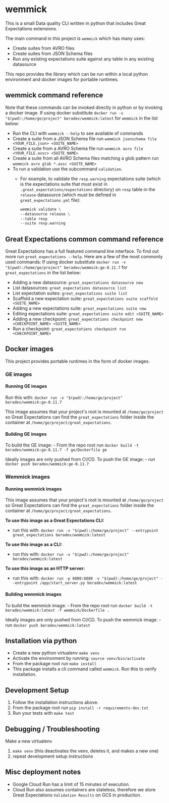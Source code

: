 # wemmick

This is a small Data quality CLI written in python that includes Great Expectations extensions.

The main command in this project is `wemmick` which has many uses:

- Create suites from AVRO files
- Create suites from JSON Schema files
- Run any existing expectations suite against any table in any existing datasource

This repo provides the library which can be run within a local python environment and docker images for portable runtimes.

## wemmick command reference

Note that these commands can be invoked directly in python or by invoking a docker image.
If using docker substitute `docker run -v "$(pwd):/home/ge/project" beradev/wemmick:latest` for `wemmick` in the list below:

- Run the CLI with `wemmick --help` to see available of commands
- Create a suite from a JSON Schema file run `wemmick jsonschema file <YOUR_FILE.json> <SUITE_NAME>`
- Create a suite from a AVRO Schema file run `wemmick avro file <YOUR_FILE.avsc> <SUITE_NAME>`
- Create a suite from all AVRO Schema files matching a glob pattern run `wemmick avro glob *.avsc <SUITE_NAME>`
- To run a validation use the subcommand `validation`.
  - For example, to validate the `resp.warning` expectations suite (which is the expectations suite that must exist in `.great_expectations/expectations` directory) on `resp` table in the `release` datasource (which must be defined in `great_expectations.yml` file):

    ```bash
    wemmick validate \
    --datasource release \
    --table resp
    --suite resp.warning
    ```

## Great Expectations common command reference

Great Expectations has a full featured command line interface.
To find out more run `great_expectations --help`. Here are a few of the most commonly used commands:
If using docker substitute `docker run -v "$(pwd):/home/ge/project" beradev/wemmick:ge-0.11.7` for `great_expectations` in the list below:

- Adding a new datasource: `great_expectations datasource new`
- List datasources: `great_expectations datasource list`
- List expectation suites: `great_expectations suite list`
- Scaffold a new expectation suite: `great_expectations suite scaffold <SUITE_NAME>`
- Adding a new expectations suite: `great_expectations suite new`
- Editing expectations suite: `great_expectations suite edit <SUITE_NAME>`
- Adding a new checkpoint: `great_expectations checkpoint new <CHECKPOINT_NAME> <SUITE_NAME>`
- Run a checkpoint: `great_expectations checkpoint run <CHECKPOINT_NAME>`

## Docker images

This project provides portable runtimes in the form of docker images.

### GE images

#### Running GE images

Run this with: `docker run -v "$(pwd):/home/ge/project" beradev/wemmick:ge-0.11.7`

This image assumes that your project's root is mounted at `/home/ge/project` so Great Expectations can find the `great_expectations` folder inside the container at `/home/ge/project/great_expectations`.

#### Building GE images

To build the GE image:
    - From the repo root run `docker build -t beradev/wemmick:ge-0.11.7 -f ge/Dockerfile ge`

Ideally images are only pushed from CI/CD.
To push the GE image:
    - run `docker push beradev/wemmick:ge-0.11.7`

### Wemmick images

#### Running wemmick images

This image assumes that your project's root is mounted at `/home/ge/project` so Great Expectations can find the `great_expectations` folder inside the container at `/home/ge/project/great_expectations`.

**To use this image as a Great Expectations CLI:**
- run this with: `docker run -v "$(pwd):/home/ge/project" --entrypoint great_expectations beradev/wemmick:latest`

**To use this image as a CLI:**
- run this with: `docker run -v "$(pwd):/home/ge/project" beradev/wemmick:latest`

**To use this image as an HTTP server:**
- run this with: `docker run -p 8080:8080 -v "$(pwd):/home/ge/project" --entrypoint /app/start_server.py beradev/wemmick:latest`

#### Building wemmick images

To build the wemmick image:
    - From the repo root run `docker build -t beradev/wemmick:latest -f wemmick/Dockerfile .`

Ideally images are only pushed from CI/CD.
To push the wemmick image:
    - run `docker push beradev/wemmick:latest`

## Installation via python

- Create a new python virtualenv `make venv`
- Activate the environment by running: `source venv/bin/activate`
- From the package root run `make install`
- This package installs a cli command called `wemmick`. Run this to verify installation.

## Development Setup

1. Follow the installation instructions above.
2. From the package root run `pip install -r requirements-dev.txt`
3. Run your tests with `make test`

## Debugging / Troubleshooting

Make a new virtualenv

1. `make venv` (this deactivates the venv, deletes it, and makes a new one)
2. repeat development setup instructions


## Misc deployment notes

- Google Cloud Run has a limit of 15 minutes of execution.
- Cloud Run also assumes containers are stateless, therefore we store Great Expectations `Validation Results` on GCS in production.

